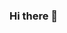 ### Hi there 👋

<!--
My name is 👨Juan Carlos Esquivel Lamis. Here are some things about me:

I live in Havana, 🇨🇺 Cuba.

I am currently studying Computer Science at the University of Havana, 🇨🇺Cuba.

In my free time, I also enjoy 💻coding (mainly in 🐍Python), 🎮playing video games (sadly, not much lately), listening to music, and watching ⚽football.


You can find me online at 🗨️Twitter, 📱 Telegram.
-->
